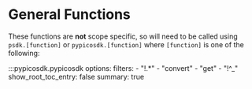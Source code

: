 # General Functions

These functions are **not** scope specific, so will need to be called using
`psdk.[function]` or `pypicosdk.[function]` where `[function]` is one of the following:

:::pypicosdk.pypicosdk
    options:
        filters:
        - "!.*"
        - "convert"
        - "get"
        - "!^_"
        show_root_toc_entry: false
        summary: true